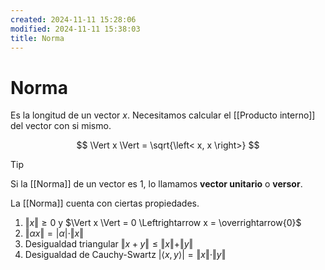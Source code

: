 ```yaml
---
created: 2024-11-11 15:28:06
modified: 2024-11-11 15:38:03
title: Norma
---
```


# Norma

Es la longitud de un vector $x$. Necesitamos calcular el [[Producto interno]] del vector con si mismo.

$$
\Vert x \Vert = \sqrt{\left< x, x \right>}
$$

> [!tip]
> Si la [[Norma]] de un vector es $1$, lo llamamos **vector unitario** o **versor**.

La [[Norma]] cuenta con ciertas propiedades.

1. $\Vert x \Vert \geq 0$ y $\Vert x \Vert = 0 \Leftrightarrow x = \overrightarrow{0}$
2. $\Vert \alpha x \Vert = | \alpha | \cdot \Vert x \Vert$
3. Desigualdad triangular
   $\Vert x + y \Vert \leq \Vert x \Vert + \Vert y \Vert$
4. Desigualdad de Cauchy-Swartz
   $| \left< x, y \right> | = \Vert x \Vert \cdot \Vert y \Vert$

